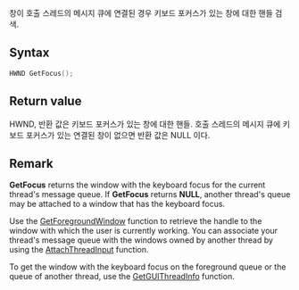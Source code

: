 창이 호출 스레드의 메시지 큐에 연결된 경우 키보드 포커스가 있는 창에 대한 핸들 검색.

## Syntax
```c++
HWND GetFocus();
```

## Return value

HWND, 반환 값은 키보드 포커스가 있는 창에 대한 핸들. 호출 스레드의 메시지 큐에 키보드 포커스가 있는 연결된 창이 없으면 반환 값은 NULL 이다.

## Remark

**GetFocus** returns the window with the keyboard focus for the current thread's message queue. If **GetFocus** returns **NULL**, another thread's queue may be attached to a window that has the keyboard focus.

Use the [GetForegroundWindow](https://learn.microsoft.com/en-us/windows/desktop/api/winuser/nf-winuser-getforegroundwindow) function to retrieve the handle to the window with which the user is currently working. You can associate your thread's message queue with the windows owned by another thread by using the [AttachThreadInput](https://learn.microsoft.com/en-us/windows/desktop/api/winuser/nf-winuser-attachthreadinput) function.

To get the window with the keyboard focus on the foreground queue or the queue of another thread, use the [GetGUIThreadInfo](https://learn.microsoft.com/en-us/windows/desktop/api/winuser/nf-winuser-getguithreadinfo) function.